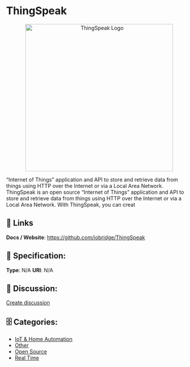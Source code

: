 # ThingSpeak
<p align="center">
    <img width="400" src="https://raw.githubusercontent.com/apis-list/apis-list/main/apis/thingspeak/logo_256x256.png" alt="ThingSpeak Logo"/>
</p>

“Internet of Things” application and API to store and retrieve data from things using HTTP over the Internet or via a Local Area Network. ThingSpeak is an open source “Internet of Things” application and API to store and retrieve data from things using HTTP over the Internet or via a Local Area Network. With ThingSpeak, you can creat

##  🔗 Links
**Docs / Website**: https://github.com/iobridge/ThingSpeak

## 🧬 Specification:
**Type**: N/A
**URI**: N/A

## 💬 Discussion:
[Create discussion](https://github.com/apis-list/apis-list/discussions/new)

## 🗄️ Categories:
- [IoT & Home Automation](https://github.com/apis-list/apis-list#iot-and-home-automation)
- [Other](https://github.com/apis-list/apis-list#other)
- [Open Source](https://github.com/apis-list/apis-list#open-source)
- [Real Time](https://github.com/apis-list/apis-list#real-time)







